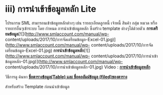 # iii)    การนำเข้าข้อมูลหลัก Lite

โปรแกรม SML สามารถนเข้าข้อมูลหลักต่างๆ เช่น รายละเอียดลูกหนี้ เจ้าหนี้ สินค้า
กลุ่ม หมวด หรือรายการอื่นๆเข้าระบบ โดย กำหนด การนำเข้าข้อมูลหลัก ซึ่งสร้าง
template ต่างๆได้ด้วยตัวเ
**การเตรียมข้อมูล**[![](http://www.smlaccount.com/manual/wp-
content/uploads/2017/10/การจัดเตรียมข้อมูล-Excel-01.jpg)](http://www.smlaccount.com/manual/wp-
content/uploads/2017/10/การจัดเตรียมข้อมูล-Excel-01.jpg)
**การนำเข้าข้อมูลหลัก**[![](http://www.smlaccount.com/manual/wp-
content/uploads/2017/10/การนำเข้าข้อมูลหลัก-01.jpg)](http://www.smlaccount.com/manual/wp-
content/uploads/2017/10/การนำเข้าข้อมูลหลัก-01.jpg)   Video :
[**การนำเข้าข้อมูลหลัก**](https://youtu.be/xQAYalMphmI)

วิธีการดู ค้นหา [**ชื่อตารางข้อมูล(Table) และ ชื่อคอลัมม์ข้อมูล
(filed)ของตาราง**](https://youtu.be/DQ8Udg9kFhA)

สำหรับสร้าง Template ก่อนนำเข้าข้อมูล

